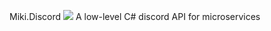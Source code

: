 Miki.Discord
<img src="https://img.shields.io/nuget/dt/Microsoft.AspNetCore.Mvc.svg"/>
A low-level C# discord API for microservices
